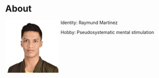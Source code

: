 About
=====

<img style="margin-right: 0.5em; margin-bottom: 0.5em;" src="/pictures/mon.jpg" height="169" width="169" alt="mon" title="mon" align="left" />

Identity: Raymund Martinez

Hobby: Pseudosystematic mental stimulation 
